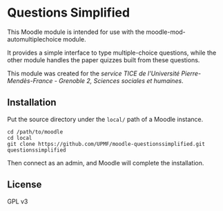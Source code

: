 Questions Simplified
====================

This Moodle module is intended for use with the moodle-mod-automultiplechoice module.

It provides a simple interface to type multiple-choice questions,
while the other module handles the paper quizzes built from these questions.

This module was created for the *service TICE de l'Université Pierre-Mendès-France - Grenoble 2, Sciences sociales et humaines*.


Installation
------------

Put the source directory under the `local/` path of a Moodle instance.

```
cd /path/to/moodle
cd local
git clone https://github.com/UPMF/moodle-questionssimplified.git questionssimplified
```

Then connect as an admin, and Moodle will complete the installation.


License
-------
GPL v3
